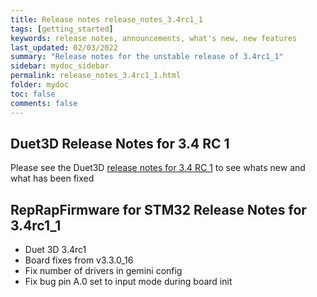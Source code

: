 ```yaml
---
title: Release notes release_notes_3.4rc1_1
tags: [getting_started]
keywords: release notes, announcements, what's new, new features
last_updated: 02/03/2022
summary: "Release notes for the unstable release of 3.4rc1_1"
sidebar: mydoc_sidebar
permalink: release_notes_3.4rc1_1.html
folder: mydoc
toc: false
comments: false
---
```


## Duet3D Release Notes for 3.4 RC 1

Please see the Duet3D [release notes for 3.4 RC 1](https://github.com/Duet3D/RepRapFirmware/wiki/Changelog-RRF-3.x-RC#reprapfirmware-340rc1) to see whats new and what has been fixed

## RepRapFirmware for STM32 Release Notes for 3.4rc1_1

* Duet 3D 3.4rc1
* Board fixes from v3.3.0_16
* Fix number of drivers in gemini config
* Fix bug pin A.0 set to input mode during board init